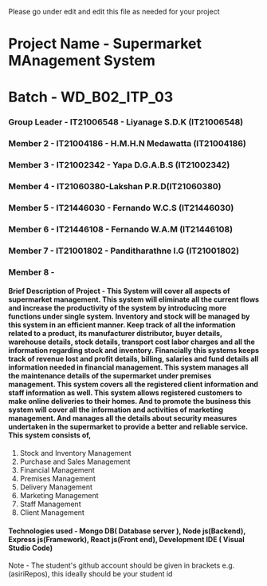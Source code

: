 Please go under edit and edit this file as needed for your project

# Project Name - Supermarket MAnagement System
# Batch - WD_B02_ITP_03
### Group Leader - IT21006548 - Liyanage S.D.K (IT21006548)
### Member 2 - IT21004186 - H.M.H.N Medawatta (IT21004186)
### Member 3 - IT21002342 - Yapa D.G.A.B.S (IT21002342)
### Member 4 - IT21060380-Lakshan P.R.D(IT21060380)
### Member 5 - IT21446030 - Fernando W.C.S (IT21446030)
### Member 6 - IT21446108 - Fernando W.A.M (IT21446108)
### Member 7 - IT21001802 - Panditharathne I.G (IT21001802)
### Member 8 - 

#### Brief Description of Project -   This System will cover all aspects of supermarket management. This system will eliminate all the current flows and increase the  productivity of the system by introducing more functions under single system. Inventory and stock will be managed by this system in an efficient manner. Keep track of all the information related to a product, its manufacturer distributor, buyer details, warehouse details, stock details, transport cost labor charges and all the information regarding stock and inventory. Financially this systems keeps track of revenue lost and profit details, billing, salaries and fund details all information needed in financial management. This system manages all the maintenance details of the supermarket under premises management. This system covers all the registered client information and staff information as well. This system allows registered customers to make online deliveries to their homes. And to promote the business this system will cover all the information and activities of marketing management.  And manages all the details about security measures undertaken in the supermarket to provide a better and reliable service. This system consists of,
1.	Stock and Inventory Management
2.	Purchase and Sales Management
3.	Financial Management
4.	Premises Management
5.	Delivery Management
6.	Marketing Management
7.	Staff Management
8.	Client Management


#### Technologies used - Mongo DB( Database server ), Node js(Backend), Express js(Framework), React js(Front end), Development IDE ( Visual Studio Code)

Note - The student's github account should be given in brackets e.g. (asiriRepos), this ideally should be your student id 

